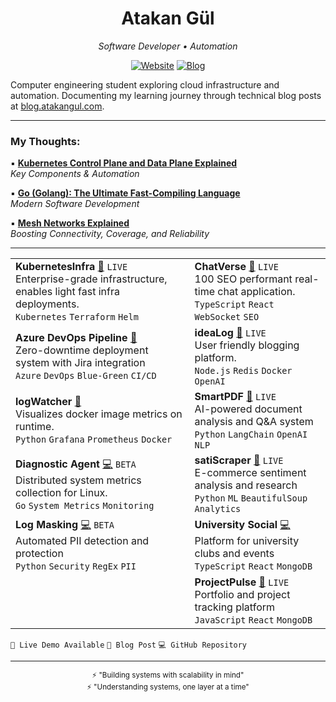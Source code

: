 <div align="center">
  <h1>Atakan Gül</h1>
  <p><em>Software Developer • Automation</em></p>

  [![Website](https://img.shields.io/badge/Website-atakangul.com-blue?style=flat-square&logo=google-chrome)](https://www.atakangul.com)
  [![Blog](https://img.shields.io/badge/Blog-blog.atakangul.com-orange?style=flat-square&logo=rss)](https://blog.atakangul.com)
</div>

Computer engineering student exploring cloud infrastructure and automation. Documenting my learning journey through technical blog posts at [blog.atakangul.com](https://blog.atakangul.com).

---


### My Thoughts:

▪️ [**Kubernetes Control Plane and Data Plane Explained**](https://atakangul.com/blogs/kubernetes-control-data-plane)  
   _Key Components & Automation_

▪️ [**Go (Golang): The Ultimate Fast-Compiling Language**](https://atakangul.com/blogs/go-golang-fast-compilation)  
   _Modern Software Development_

▪️ [**Mesh Networks Explained**](https://atakangul.com/blogs/mesh-networks-boost-connectivity-reliability)  
   _Boosting Connectivity, Coverage, and Reliability_

---

| | |
|---------------------------|-------------------|
| **KubernetesInfra** [🔗](https://kubernetes-infra.atakangul.com/) `LIVE`<br>Enterprise-grade infrastructure, enables light fast infra deployments.<br>`Kubernetes` `Terraform` `Helm` | **ChatVerse** [🔗](https://chat.atakangul.com/) `LIVE`<br>100 SEO performant real-time chat application.<br>`TypeScript` `React` `WebSocket` `SEO` |
| **Azure DevOps Pipeline** [📝](https://atakangul.com/blogs/nevotek-internship-ci-cd-experience)<br>Zero-downtime deployment system with Jira integration<br>`Azure` `DevOps` `Blue-Green` `CI/CD` | **ideaLog** [🔗](https://atakangul.com) `LIVE`<br>User friendly blogging platform.<br>`Node.js` `Redis` `Docker` `OpenAI` |
| **logWatcher** [📝](https://atakangul.com/blogs/logwatcher)<br>Visualizes docker image metrics on runtime.<br>`Python` `Grafana` `Prometheus` `Docker` | **SmartPDF** [🔗](https://smartpdf.onrender.com/) `LIVE`<br>AI-powered document analysis and Q&A system<br>`Python` `LangChain` `OpenAI` `NLP` |
| **Diagnostic Agent** [💻](https://github.com/AtakanG7/linux-diagnostic-agent) `BETA`<br>Distributed system metrics collection for Linux.<br>`Go` `System Metrics` `Monitoring` | **satiScraper** [🔗](https://satiscraper.onrender.com/) `LIVE`<br>E-commerce sentiment analysis and research<br>`Python` `ML` `BeautifulSoup` `Analytics` |
| **Log Masking** [💻](https://github.com/AtakanG7/enhanced-log-masking) `BETA`<br>Automated PII detection and protection<br>`Python` `Security` `RegEx` `PII` | **University Social** [💻](https://github.com/AtakanG7/bilgililerpaylasiyor)<br>Platform for university clubs and events<br>`TypeScript` `React` `MongoDB` |
| | **ProjectPulse** [🔗](https://sprojects.live/) `LIVE`<br>Portfolio and project tracking platform<br>`JavaScript` `React` `MongoDB` |

`🔗 Live Demo Available` `📝 Blog Post` `💻 GitHub Repository`

---

<div align="center">
  <sub>⚡ "Building systems with scalability in mind" </sub>
</div>

<div align="center">
  <sub>⚡ "Understanding systems, one layer at a time"</sub>
</div>
